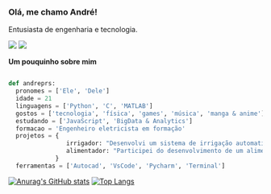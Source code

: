 ### Olá, me chamo André!

Entusiasta de engenharia e tecnologia.

<a href="https://www.linkedin.com/in/andreprs" target="_blank"><img src="https://img.shields.io/badge/-LinkedIn-%230077B5?style=for-the-badge&logo=linkedin&logoColor=white" target="_blank"></a>
<a href = "mailto:andreprasel@gmail.com"><img src="https://img.shields.io/badge/-Gmail-%23333?style=for-the-badge&logo=gmail&logoColor=white" target="_blank"></a>

**Um pouquinho sobre mim**

```python

def andreprs:
  pronomes = ['Ele', 'Dele']
  idade = 21
  linguagens = ['Python', 'C', 'MATLAB']
  gostos = ['tecnologia', 'física', 'games', 'música', 'manga & anime']
  estudando = ['JavaScript', 'BigData & Analytics']
  formacao = 'Engenheiro eletricista em formação'
  projetos = {
                irrigador: "Desenvolvi um sistema de irrigação automatizado com arduino"
                alimentador: "Participei do desenvolvimento de um alimentador de animais domésticos controlado através de aplicativo de celular"
             }
  ferramentas = ['Autocad', 'VsCode', 'Pycharm', 'Terminal']
```

[![Anurag's GitHub stats](https://github-readme-stats.vercel.app/api?username=andreprs&theme=tokyonight)](https://github.com/anuraghazra/github-readme-stats)
[![Top Langs](https://github-readme-stats.vercel.app/api/top-langs/?username=andreprs&theme=tokyonight)](https://github.com/anuraghazra/github-readme-stats)
